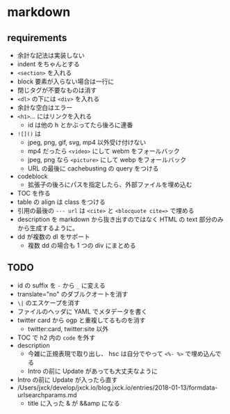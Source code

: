 # markdown


## requirements

- 余計な記法は実装しない
- indent をちゃんとする
- `<section>` を入れる
- block 要素が入らない場合は一行に
- 閉じタグが不要なものは消す
- `<dl>` の下には `<div>` を入れる
- 余計な空白はエラー
- `<h1>`... にはリンクを入れる
  - id は他の h とかぶってたら後ろに連番
- `![]()` は
  - jpeg, png, gif, svg, mp4 以外受け付けない
  - mp4 だったら `<video>` にして webm をフォールバック
  - jpeg, png なら `<picture>` にして webp をフォールバック
  - URL の最後に cachebusting の query をつける
- codeblock
  - 拡張子の後ろにパスを指定したら、外部ファイルを埋め込む
- TOC を作る
- table の align は class をつける
- 引用の最後の `--- url` は `<cite>` と `<blocquote cite=>` で埋める
- description を markdown から抜き出すのではなく HTML の text 部分のみから生成するように。
- dd が複数の dl をサポート
  - 複数 dd の場合も 1 つの div にまとめる

## TODO

- id の suffix を `-` から `_` に変える
- translate="no" のダブルクオートを消す
- `\|` のエスケープを消す
- ファイルのヘッダに YAML でメタデータを書く
- twitter card から ogp と重複してるものを消す
  - twitter:card, twitter:site 以外
- TOC で h2 内の `code` を外す
- description
  - 今雑に正規表現で取り出し、 hsc は自分でやって `<%- %>` で埋め込んでる
  - Intro の前に Update があっても大丈夫なように
- Intro の前に Update が入ったら直す
- /Users/jxck/develop/jxck.io/blog.jxck.io/entries/2018-01-13/formdata-urlsearchparams.md
  - title に入った & が &amp;&amp になる